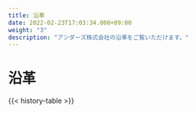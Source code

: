 ```yaml
---
title: 沿革
date: 2022-02-23T17:03:34.000+09:00
weight: "3"
description: "アンダーズ株式会社の沿革をご覧いただけます。"
---
```

# 沿革

{{< history-table >}}
